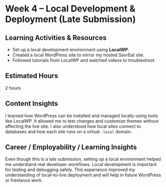 # Week 4 – Local Development & Deployment (Late Submission)

## Learning Activities & Resources
- Set up a local development environment using **LocalWP**.
- Created a local WordPress site to mirror my hosted SavrEat site.
- Followed tutorials from LocalWP and watched videos to troubleshoot.

## Estimated Hours
2 hours

## Content Insights
I learned how WordPress can be installed and managed locally using tools like LocalWP. It allowed me to test changes and customize themes without affecting the live site. I also understood how local sites connect to databases and how each site runs on a virtual `.local` domain.

## Career / Employability / Learning Insights
Even though this is a late submission, setting up a local environment helped me understand real developer workflows. Local development is important for testing and debugging safely. This experience improved my understanding of local-to-live deployment and will help in future WordPress or freelance work.
